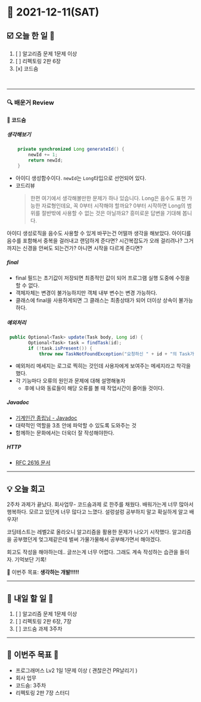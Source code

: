 # 📆 2021-12-11(SAT)
## ☑️ 오늘 한 일 📑
1. [ ] 알고리즘 문제 1문제 이상
2. [ ] 리펙토링 2판 6장 
3. [x] 코드숨

<br>

***

### 🔍️ 배운거 Review

#### 🌈 코드숨

##### 생각해보기 
```java
    private synchronized Long generateId() {
        newId += 1;
        return newId;
    }
```
- 아이디 생성함수이다. `newId`는 `Long`타입으로 선언되어 있다.
- 코드리뷰 
  > 한편 여기에서 생각해볼만한 문제가 하나 있습니다. Long은 음수도 표현 가능한 자료형인데요, 꼭 0부터 시작해야 할까요? 0부터 시작하면 Long의 범위를 절반밖에 사용할 수 없는 것은 아닐까요? 흥미로운 답변을 기대해 봅니다.

아이디 생성로직을 음수도 사용할 수 있게 바꾸는건 어떨까 생각을 해보았다. 
아이디를 음수를 포함해서 중복을 걸러내고 랜덤하게 준다면? 시간복잡도가 오래 걸리려나?
그거까지는 신경을 안써도 되는건가? 아니면 시작을 다르게 준다면? 


##### final
- final 필드는 초기값이 저장되면 최종적인 값이 되어 프로그램 실행 도중에 수정을 할 수 없다.
- 객체자체는 변경이 불가능하지만 객체 내부 변수는 변경 가능하다.
- 클래스에 final을 사용하게되면 그 클래스는 최종상태가 되어 더이상 상속이 불가능하다. 

##### 예외처리
```java
 public Optional<Task> update(Task body, Long id) {
        Optional<Task> task = findTask(id);
        if (!task.isPresent()) {
            throw new TaskNotFoundException("요청하신 " + id + "의 Task가 없습니다.");
```  
- 예외처리 메세지는 로그로 찍히는 것인데 사용자에게 보여주는 메세지라고 착각을 했다. 
- 각 기능마다 오류의 원인과 문제에 대해 설명해놓자 
  - 후에 나와 동료들이 해당 오류를 볼 때 작업시간이 줄어들 것이다. 
  
##### Javadoc
- [기계인간 종립님 - Javadoc](https://johngrib.github.io/wiki/java-javadoc/)
- 대략적인 역할을 3초 안에 파악할 수 있도록 도와주는 것 
- 함께하는 문화에서는 더욱더 잘 작성해야한다. 

##### HTTP 
- [RFC 2616 문서](https://datatracker.ietf.org/doc/html/rfc2616)



***
## 💡  오늘  회고 

2주차 과제가 끝났다. 회사업무- 코드숨과제 로 한주를 채웠다. 배워가는게 너무 많아서 행복하다. 모르고 있던게 너무 많다고 느꼈다. 
설렁설렁 공부하지 말고 확실하게 알고 배우자! 

코딩테스트는 레벨2로 올라오니 알고리즘을 활용한 문제가 나오기 시작했다. 
알고리즘을 공부했던게 엊그제같은데 벌써 가물가물해서 공부해가면서 해야겠다. 

회고도 작성을 해야하는데.. 글쓰는게 너무 어렵다. 그래도 계속 작성하는 습관을 들이자. 기억보단 기록! 
 
🎯 이번주 목표: **생각하는 개발!!!!!** 

***

## 🎯 내일 할 일 🎯
1. [ ] 알고리즘 문제 1문제 이상
2. [ ] 리펙토링 2판 6장, 7장
3. [ ] 코드숨 과제 3주차


***

## 🏁 이번주 목표 🏁   
- 프로그래머스 Lv2 1일 1문제 이상 ( 괜찮은건 PR날리기 )
- 회사 업무
- 코드숨: 3주차
- 리펙토링 2판 7장 스터디  
